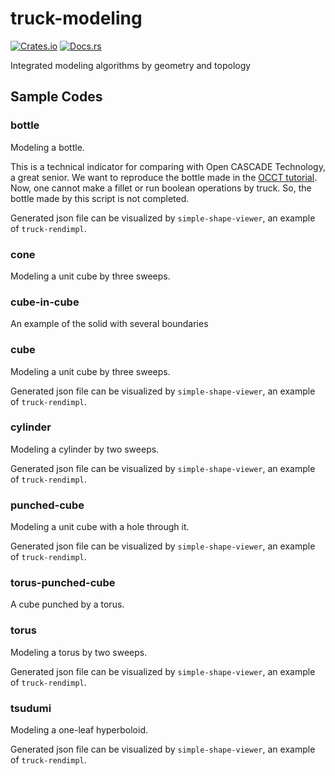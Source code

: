 # truck-modeling

[![Crates.io](https://img.shields.io/crates/v/truck-modeling.svg)](https://crates.io/crates/truck-modeling) [![Docs.rs](https://docs.rs/truck-modeling/badge.svg)](https://docs.rs/truck-modeling)

Integrated modeling algorithms by geometry and topology

## Sample Codes

### bottle

Modeling a bottle.

This is a technical indicator for comparing with Open CASCADE Technology, a great senior.
We want to reproduce the bottle made in the [OCCT tutorial].
Now, one cannot make a fillet or run boolean operations by truck.
So, the bottle made by this script is not completed.

Generated json file can be visualized by `simple-shape-viewer`, an example of `truck-rendimpl`.

[OCCT tutorial]: https://dev.opencascade.org/doc/overview/html/occt__tutorial.html

### cone

Modeling a unit cube by three sweeps.

### cube-in-cube

An example of the solid with several boundaries

### cube

Modeling a unit cube by three sweeps.

Generated json file can be visualized by `simple-shape-viewer`, an example of `truck-rendimpl`.

### cylinder

Modeling a cylinder by two sweeps.

Generated json file can be visualized by `simple-shape-viewer`, an example of `truck-rendimpl`.

### punched-cube

Modeling a unit cube with a hole through it.

Generated json file can be visualized by `simple-shape-viewer`, an example of `truck-rendimpl`.

### torus-punched-cube

A cube punched by a torus.

### torus

Modeling a torus by two sweeps.

Generated json file can be visualized by `simple-shape-viewer`, an example of `truck-rendimpl`.

### tsudumi

Modeling a one-leaf hyperboloid.

Generated json file can be visualized by `simple-shape-viewer`, an example of `truck-rendimpl`.

